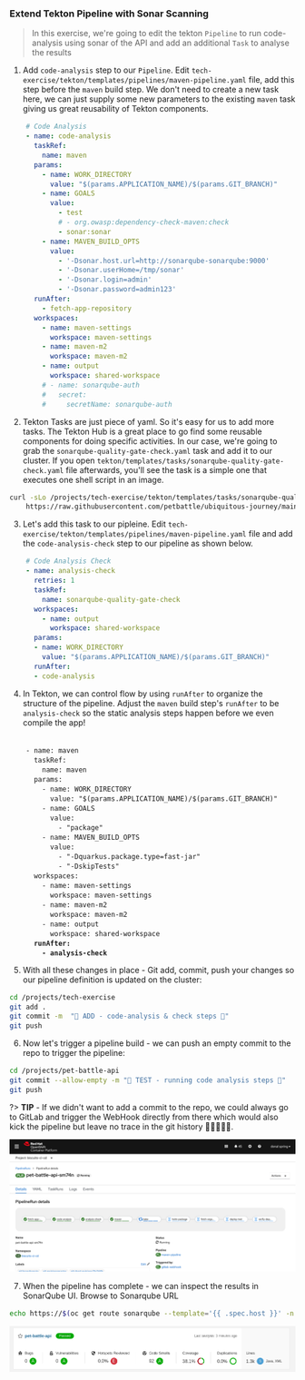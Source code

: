 ### Extend Tekton Pipeline with Sonar Scanning

> In this exercise, we're going to edit the tekton `Pipeline` to run code-analysis using sonar of the API and add an additional `Task` to analyse the results

1. Add `code-analysis` step to our `Pipeline`. Edit `tech-exercise/tekton/templates/pipelines/maven-pipeline.yaml` file, add this step before the `maven` build step. We don't need to create a new task here, we can just supply some new parameters to the existing `maven` task giving us great reusability of Tekton components.

```yaml
    # Code Analysis
    - name: code-analysis
      taskRef:
        name: maven
      params:
        - name: WORK_DIRECTORY
          value: "$(params.APPLICATION_NAME)/$(params.GIT_BRANCH)"
        - name: GOALS
          value:
            - test
            # - org.owasp:dependency-check-maven:check
            - sonar:sonar
        - name: MAVEN_BUILD_OPTS
          value:
            - '-Dsonar.host.url=http://sonarqube-sonarqube:9000'
            - '-Dsonar.userHome=/tmp/sonar'
            - '-Dsonar.login=admin'
            - '-Dsonar.password=admin123'
      runAfter:
        - fetch-app-repository
      workspaces:
        - name: maven-settings
          workspace: maven-settings
        - name: maven-m2
          workspace: maven-m2
        - name: output
          workspace: shared-workspace
        # - name: sonarqube-auth
        #   secret:
        #     secretName: sonarqube-auth
```

2. Tekton Tasks are just piece of yaml. So it's easy for us to add more tasks. The Tekton Hub is a great place to go find some reusable components for doing specific activities. In our case, we're going to grab the `sonarqube-quality-gate-check.yaml` task and add it to our cluster. If you open `tekton/templates/tasks/sonarqube-quality-gate-check.yaml` file afterwards, you'll see the task is a simple one that executes one shell script in an image. 

```bash
curl -sLo /projects/tech-exercise/tekton/templates/tasks/sonarqube-quality-gate-check.yaml \
    https://raw.githubusercontent.com/petbattle/ubiquitous-journey/main/tekton/tasks/sonarqube-quality-gate-check.yaml
```

3. Let's add this task to our pipleine. Edit `tech-exercise/tekton/templates/pipelines/maven-pipeline.yaml` file and add the `code-analysis-check` step to our pipeline as shown below.

```yaml
    # Code Analysis Check
    - name: analysis-check
      retries: 1
      taskRef:
        name: sonarqube-quality-gate-check
      workspaces:
        - name: output
          workspace: shared-workspace
      params:
      - name: WORK_DIRECTORY
        value: "$(params.APPLICATION_NAME)/$(params.GIT_BRANCH)"
      runAfter:
      - code-analysis
```

4. In Tekton, we can control flow by using `runAfter` to organize the structure of the pipeline. Adjust the `maven` build step's `runAfter` to be `analysis-check` so the static analysis steps happen before we even compile the app!

<code class="language-yaml">
    - name: maven
      taskRef:
        name: maven
      params:
        - name: WORK_DIRECTORY
          value: "$(params.APPLICATION_NAME)/$(params.GIT_BRANCH)"
        - name: GOALS
          value:
            - "package"
        - name: MAVEN_BUILD_OPTS
          value:
            - "-Dquarkus.package.type=fast-jar"
            - "-DskipTests"
      workspaces:
        - name: maven-settings
          workspace: maven-settings
        - name: maven-m2
          workspace: maven-m2
        - name: output
          workspace: shared-workspace
      <strong>runAfter:
        - analysis-check</strong>
</code></pre>

5. With all these changes in place - Git add, commit, push your changes so our pipeline definition is updated on the cluster:

```bash
cd /projects/tech-exercise
git add .
git commit -m  "🥽 ADD - code-analysis & check steps 🥽" 
git push 
```

6. Now let's trigger a pipeline build - we can push an empty commit to the repo to trigger the pipeline:

```bash
cd /projects/pet-battle-api
git commit --allow-empty -m "🧦 TEST - running code analysis steps 🧦"
git push
```

?> **TIP** - If we didn't want to add a commit to the repo, we could always go to GitLab and trigger the WebHook directly from there which would also kick the pipeline but leave no trace in the git history 🧙‍♀️✨🧙‍♀️.

![images/sonar-pb-api-code-quality](images/sonar-pb-api-code-quality.png)

7. When the pipeline has complete - we can inspect the results in SonarQube UI. Browse to Sonarqube URL

```bash
echo https://$(oc get route sonarqube --template='{{ .spec.host }}' -n ${TEAM_NAME}-ci-cd)
```
![images/sonar-pb-api.png](images/sonar-pb-api.png)
